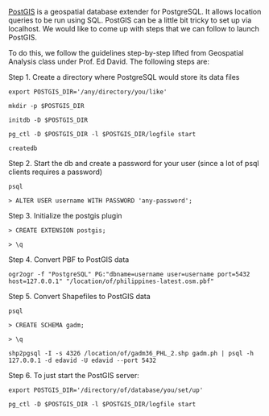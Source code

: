 
[PostGIS](https://postgis.net/) is a geospatial database extender for PostgreSQL. It allows location queries to be run using SQL. PostGIS can be a little bit tricky to set up via localhost. We would like to come up with steps that we can follow to launch PostGIS. 

To do this, we follow the guidelines step-by-step lifted from Geospatial Analysis class under Prof. Ed David. The following steps are:

Step 1. Create a directory where PostgreSQL would store its data files

```
export POSTGIS_DIR='/any/directory/you/like'

mkdir -p $POSTGIS_DIR

initdb -D $POSTGIS_DIR

pg_ctl -D $POSTGIS_DIR -l $POSTGIS_DIR/logfile start

createdb
```

Step 2. Start the db and create a password for your user (since a lot of psql clients requires a password)

```
psql

> ALTER USER username WITH PASSWORD 'any-password';
```

Step 3. Initialize the postgis plugin

```
> CREATE EXTENSION postgis;

> \q
```

Step 4. Convert PBF to PostGIS data

```
ogr2ogr -f "PostgreSQL" PG:"dbname=username user=username port=5432 host=127.0.0.1" "/location/of/philippines-latest.osm.pbf"
```

Step 5. Convert Shapefiles to PostGIS data

```
psql

> CREATE SCHEMA gadm;

> \q

shp2pgsql -I -s 4326 /location/of/gadm36_PHL_2.shp gadm.ph | psql -h 127.0.0.1 -d edavid -U edavid --port 5432
```

Step 6. To just start the PostGIS server:

```
export POSTGIS_DIR='/directory/of/database/you/set/up'

pg_ctl -D $POSTGIS_DIR -l $POSTGIS_DIR/logfile start
```